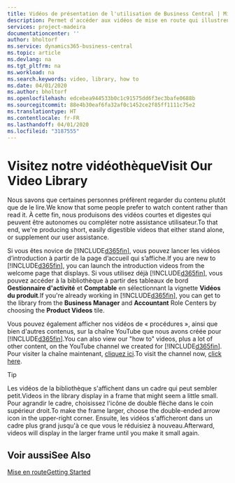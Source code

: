 ```yaml
---
title: Vidéos de présentation de l'utilisation de Business Central | Microsoft Docs
description: Permet d'accéder aux vidéos de mise en route qui illustrent comment effectuer des tâches courantes.
services: project-madeira
documentationcenter: ''
author: bholtorf
ms.service: dynamics365-business-central
ms.topic: article
ms.devlang: na
ms.tgt_pltfrm: na
ms.workload: na
ms.search.keywords: video, library, how to
ms.date: 04/01/2020
ms.author: bholtorf
ms.openlocfilehash: edcebea944533b0c1c91575dd6f3ec3bafe0688b
ms.sourcegitcommit: 88e4b30eaf6fa32af0c1452ce2f85ff1111c75e2
ms.translationtype: HT
ms.contentlocale: fr-FR
ms.lasthandoff: 04/01/2020
ms.locfileid: "3187555"
---
```

# <a name="visit-our-video-library"></a><span data-ttu-id="7ae76-103">Visitez notre vidéothèque</span><span class="sxs-lookup"><span data-stu-id="7ae76-103">Visit Our Video Library</span></span>
<span data-ttu-id="7ae76-104">Nous savons que certaines personnes préfèrent regarder du contenu plutôt que de le lire.</span><span class="sxs-lookup"><span data-stu-id="7ae76-104">We know that some people prefer to watch content rather than read it.</span></span> <span data-ttu-id="7ae76-105">À cette fin, nous produisons des vidéos courtes et digestes qui peuvent être autonomes ou compléter notre assistance utilisateur.</span><span class="sxs-lookup"><span data-stu-id="7ae76-105">To that end, we're producing short, easily digestible videos that either stand alone, or supplement our user assistance.</span></span>   

<span data-ttu-id="7ae76-106">Si vous êtes novice de [!INCLUDE[d365fin](includes/d365fin_md.md)], vous pouvez lancer les vidéos d’introduction à partir de la page d’accueil qui s’affiche.</span><span class="sxs-lookup"><span data-stu-id="7ae76-106">If you are new to [!INCLUDE[d365fin](includes/d365fin_md.md)], you can launch the introduction videos from the welcome page that displays.</span></span> <span data-ttu-id="7ae76-107">Si vous utilisez déjà [!INCLUDE[d365fin](includes/d365fin_md.md)], vous pouvez accéder à la bibliothèque à partir des tableaux de bord **Gestionnaire d'activité** et **Comptable** en sélectionnant la vignette **Vidéos du produit**.</span><span class="sxs-lookup"><span data-stu-id="7ae76-107">If you're already working in [!INCLUDE[d365fin](includes/d365fin_md.md)], you can get to the library from the **Business Manager** and **Accountant** Role Centers by choosing the **Product Videos** tile.</span></span> 

<span data-ttu-id="7ae76-108">Vous pouvez également afficher nos vidéos de « procédures », ainsi que bien d'autres contenus, sur la chaîne YouTube que nous avons créée pour [!INCLUDE[d365fin](includes/d365fin_md.md)].</span><span class="sxs-lookup"><span data-stu-id="7ae76-108">You can also view our "how to" videos, plus a lot of other content, on the YouTube channel we created for [!INCLUDE[d365fin](includes/d365fin_md.md)].</span></span> <span data-ttu-id="7ae76-109">Pour visiter la chaîne maintenant, [cliquez ici](https://go.microsoft.com/fwlink/?linkid=851533).</span><span class="sxs-lookup"><span data-stu-id="7ae76-109">To visit the channel now, [click here](https://go.microsoft.com/fwlink/?linkid=851533).</span></span>

> [!Tip]  
> <span data-ttu-id="7ae76-110">Les vidéos de la bibliothèque s'affichent dans un cadre qui peut sembler petit.</span><span class="sxs-lookup"><span data-stu-id="7ae76-110">Videos in the library display in a frame that might seem a little small.</span></span> <span data-ttu-id="7ae76-111">Pour agrandir le cadre, choisissez l'icône de double flèche dans le coin supérieur droit.</span><span class="sxs-lookup"><span data-stu-id="7ae76-111">To make the frame larger, choose the double-ended arrow icon in the upper-right corner.</span></span> <span data-ttu-id="7ae76-112">Ensuite, les vidéos s'afficheront dans un cadre plus grand jusqu'à ce que vous le réduisiez à nouveau.</span><span class="sxs-lookup"><span data-stu-id="7ae76-112">Afterward, videos will display in the larger frame until you make it small again.</span></span>

## <a name="see-also"></a><span data-ttu-id="7ae76-113">Voir aussi</span><span class="sxs-lookup"><span data-stu-id="7ae76-113">See Also</span></span>
[<span data-ttu-id="7ae76-114">Mise en route</span><span class="sxs-lookup"><span data-stu-id="7ae76-114">Getting Started</span></span>](product-get-started.md)
